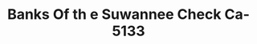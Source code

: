 ---
f_zip-code: 32096
f_state-code: FL
title: Banks Of th e Suwannee Check Ca-5133
f_phone: 386-397-1779
f_city-only: White Springs
f_address: 16523 Springs Street White Springs
f_location-unique-id: '5133'
slug: banks-of-th-e-suwannee-check-ca-5133
updated-on: '2024-05-30T13:46:58.046Z'
created-on: '2024-05-30T13:36:59.803Z'
published-on: '2024-05-30T13:54:32.469Z'
f_city-state: cms/city/white-springs-fl.md
f_company: cms/company/banks-of-th-e-suwannee-check-ca.md
f_state: cms/state/florida.md
layout: '[payday-loan].html'
tags: payday-loan
---